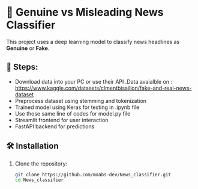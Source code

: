 # 📰 Genuine vs Misleading News Classifier

This project uses a deep learning model to classify news headlines as **Genuine** or **Fake**.

## 🚀 Steps:
- Download data into your PC or use their API .Data avaialble on : https://www.kaggle.com/datasets/clmentbisaillon/fake-and-real-news-dataset
- Preprocess dataset using stemming and tokenization 
- Trained model using Keras for testing in .ipynb file
- Use those same line of codes for model.py file
- Streamlit frontend for user interaction
- FastAPI backend for predictions

## 🛠️ Installation

1. Clone the repository:
   ```bash
   git clone https://github.com/moabs-dev/News_classifier.git
   cd News_classifier
